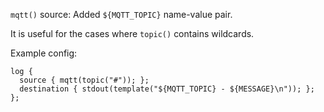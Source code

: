 `mqtt()` source: Added `${MQTT_TOPIC}` name-value pair.

It is useful for the cases where `topic()` contains wildcards.

Example config:
```
log {
  source { mqtt(topic("#")); };
  destination { stdout(template("${MQTT_TOPIC} - ${MESSAGE}\n")); };
};
```

